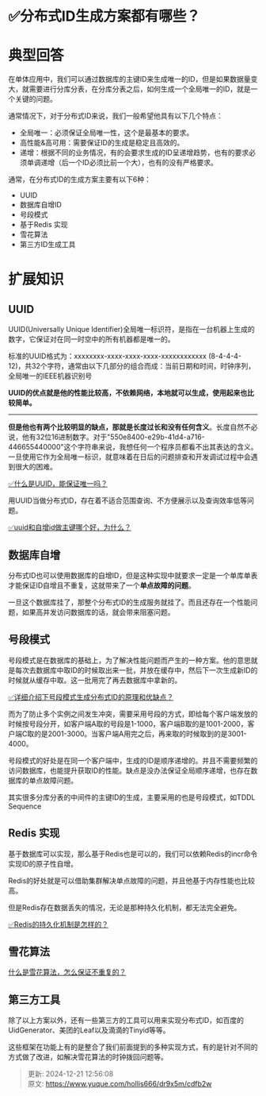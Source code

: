 # ✅分布式ID生成方案都有哪些？

# 典型回答


在单体应用中，我们可以通过数据库的主键ID来生成唯一的ID，但是如果数据量变大，就需要进行分库分表，在分库分表之后，如何生成一个全局唯一的ID，就是一个关键的问题。



通常情况下，对于分布式ID来说，我们一般希望他具有以下几个特点：



+ 全局唯一：必须保证全局唯一性，这个是最基本的要求。
+ 高性能&高可用：需要保证ID的生成是稳定且高效的。
+ 递增：根据不同的业务情况，有的会要求生成的ID呈递增趋势，也有的要求必须单调递增（后一个ID必须比前一个大），也有的没有严格要求。



通常，在分布式ID的生成方案主要有以下6种：



+ UUID
+ 数据库自增ID
+ 号段模式
+ 基于Redis 实现
+ 雪花算法
+ 第三方ID生成工具



# 扩展知识
## UUID


UUID(Universally Unique Identifier)全局唯一标识符，是指在一台机器上生成的数字，它保证对在同一时空中的所有机器都是唯一的。



标准的UUID格式为：xxxxxxxx-xxxx-xxxx-xxxx-xxxxxxxxxxxx (8-4-4-4-12)，共32个字符，通常由以下几部分的组合而成：当前日期和时间，时钟序列，全局唯一的IEEE机器识别号



**UUID的优点就是他的性能比较高，不依赖网络，本地就可以生成，使用起来也比较简单。**

****

**但是他也有两个比较明显的缺点，那就是长度过长和没有任何含义**。长度自然不必说，他有32位16进制数字。对于"550e8400-e29b-41d4-a716-446655440000"这个字符串来说，我想任何一个程序员都看不出其表达的含义。一旦使用它作为全局唯一标识，就意味着在日后的问题排查和开发调试过程中会遇到很大的困难。



[✅什么是UUID，能保证唯一吗？](https://www.yuque.com/hollis666/dr9x5m/pi2zfc9ykug141im)



用UUID当做分布式ID，存在着不适合范围查询、不方便展示以及查询效率低等问题。



[✅uuid和自增id做主键哪个好，为什么？](https://www.yuque.com/hollis666/dr9x5m/uted9tvkngs62pmu)

## 数据库自增


分布式ID也可以使用数据库的自增ID，但是这种实现中就要求一定是一个单库单表才能保证ID自增且不重复，这就带来了一个**单点故障的问题**。



一旦这个数据库挂了，那整个分布式ID的生成服务就挂了。而且还存在一个性能问题，如果高并发访问数据库的话，就会带来阻塞问题。



## 号段模式


号段模式是在数据库的基础上，为了解决性能问题而产生的一种方案。他的意思就是每次去数据库中取ID的时候取出来一批，并放在缓存中，然后下一次生成新ID的时候就从缓存中取。这一批用完了再去数据库中拿新的。



[✅详细介绍下号段模式生成分布式ID的原理和优缺点？](https://www.yuque.com/hollis666/dr9x5m/xa0g0rchewxdt64y)



而为了防止多个实例之间发生冲突，需要采用号段的方式，即给每个客户端发放的时候按号段分开，如客户端A取的号段是1-1000，客户端B取的是1001-2000，客户端C取的是2001-3000。当客户端A用完之后，再来取的时候取到的是3001-4000。



号段模式的好处是在同一个客户端中，生成的ID是顺序递增的。并且不需要频繁的访问数据库，也能提升获取ID的性能。缺点是没办法保证全局顺序递增，也存在数据库的单点故障问题。



其实很多分库分表的中间件的主键ID的生成，主要采用的也是号段模式，如TDDL Sequence



## Redis 实现


基于数据库可以实现，那么基于Redis也是可以的，我们可以依赖Redis的incr命令实现ID的原子性自增。



Redis的好处就是可以借助集群解决单点故障的问题，并且他基于内存性能也比较高。



但是Redis存在数据丢失的情况，无论是那种持久化机制，都无法完全避免。



[✅Redis的持久化机制是怎样的？](https://www.yuque.com/hollis666/dr9x5m/zc5q70)



## 雪花算法


[什么是雪花算法，怎么保证不重复的？](https://www.yuque.com/hollis666/dr9x5m/rsocc4sd7v9i0pvc)



## 第三方工具


除了以上方案以外，还有一些第三方的工具可以用来实现分布式ID，如百度的UidGenerator、美团的Leaf以及滴滴的Tinyid等等。



这些框架在功能上有的是整合了我们前面提到的多种实现方式，有的是针对不同的方式做了改进，如解决雪花算法的时钟拨回问题等。

<font style="color:rgb(34, 34, 34);">  
</font>



  




> 更新: 2024-12-21 12:56:08  
> 原文: <https://www.yuque.com/hollis666/dr9x5m/cdfb2w>